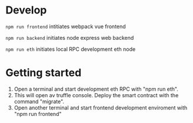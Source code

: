 # Develop

```npm run frontend``` intitiates webpack vue frontend

```npm run backend``` initiates node express web backend

```npm run eth``` initiates local RPC development eth node

# Getting started

1. Open a terminal and start development eth RPC with "npm run eth".
2. This will open av truffle console. Deploy the smart contract with the command "migrate".
2. Open another terminal and start frontend development enviroment with "npm run frontend"

